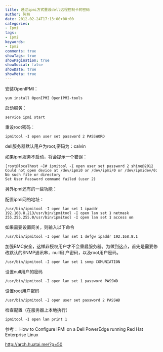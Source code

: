```yaml
---
title: 通过ipmi方式重设dell远程控制卡的密码
author: 阿辉
date: 2012-02-24T17:13:00+00:00
categories:
- Ipmi
tags:
- Ipmi
keywords:
- Ipmi
comments: true
showTags: true
showPagination: true
showSocial: false
showDate: true
showMeta: true
---
```

安装OpenIPMI：
```
yum install OpenIPMI OpenIPMI-tools
```
启动服务：
```
service ipmi start
```

重设root密码：
```
ipmitool -I open user set password 2 PASSWORD
```
dell服务器默认用户为root,密码为：calvin

<!--more-->
 
如果ipmi服务不启动，将会提示一个错误：
```
[root@localhost ~]# ipmitool -I open user set password 2 shine@2012
Could not open device at /dev/ipmi0 or /dev/ipmi/0 or /dev/ipmidev/0: No such file or directory
Set User Password command failed (user 2)
```
另外ipmi还有的一些功能：

配置ipmi网络地址：
```
/usr/bin/ipmitool -I open lan set 1 ipaddr 192.168.8.213/usr/bin/ipmitool -I open lan set 1 netmask 255.255.255.0/usr/bin/ipmitool -I open lan set 1 access on
```
如果需要设置网关，则输入以下命令
```
/usr/bin/ipmitool -I open lan set 1 defgw ipaddr 192.168.8.1
```
加强BMC安全，这样非授权用户才不会重启服务器。为做到这点，首先是需要修改默认的SNMP通讯串，null用 户密码，以及root用户密码。
```
/usr/bin/ipmitool -I open lan set 1 snmp COMUNIATION
```
设置null用户的密码
```
/usr/bin/ipmitool -I open lan set 1 password PASSWD
```
设置root用户密码
```
/usr/bin/ipmitool -I open user set password 2 PASSWD
```
检查配置（在服务器上本地执行）
```
ipmitool -I open lan print 1
```
 

参考：
How to Configure IPMI on a Dell PowerEdge running Red Hat Enterprise Linux

http://arch.huatai.me/?p=50